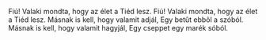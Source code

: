 Fiú! Valaki mondta, hogy az élet a Tiéd lesz.
Fiú! Valaki mondta, hogy az élet a Tiéd lesz.
Másnak is kell, hogy valamit adjál,
Egy betût ebbõl a szóból.
Másnak is kell, hogy valamit hagyjál,
Egy cseppet egy marék sóból.
